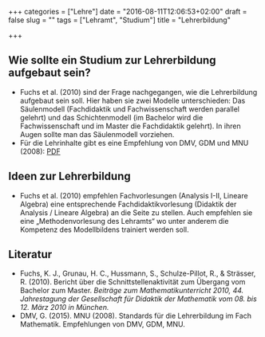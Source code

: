 +++
categories = ["Lehre"]
date = "2016-08-11T12:06:53+02:00"
draft = false
slug = ""
tags = ["Lehramt", "Studium"]
title = "Lehrerbildung"

+++

## Wie sollte ein Studium zur Lehrerbildung aufgebaut sein?

* Fuchs et al. (2010) sind der Frage nachgegangen, wie die Lehrerbildung aufgebaut sein soll. Hier haben sie zwei Modelle unterschieden: Das Säulenmodell (Fachdidaktik und Fachwissenschaft werden parallel gelehrt) und das Schichtenmodell (im Bachelor wird die Fachwissenschaft und im Master die Fachdidaktik gelehrt). In ihren Augen sollte man das Säulenmodell vorziehen.
* Für die Lehrinhalte gibt es eine Empfehlung von DMV, GDM und MNU (2008): [PDF](http://madipedia.de/images/2/21/Standards_Lehrerbildung_Mathematik.pdf)

## Ideen zur Lehrerbildung

* Fuchs et al. (2010) empfehlen Fachvorlesungen (Analysis I-II, Lineare Algebra) eine entsprechende Fachdidaktikvorlesung (Didaktik der Analysis / Lineare Algebra) an die Seite zu stellen. Auch empfehlen sie eine „Methodenvorlesung des Lehramts“ wo unter anderem die Kompetenz des Modellbildens trainiert werden soll.

## Literatur

* Fuchs, K. J., Grunau, H. C., Hussmann, S., Schulze-Pillot, R., & Strässer, R. (2010). Bericht über die Schnittstellenaktivität zum Übergang vom Bachelor zum Master. *Beiträge zum Mathematikunterricht 2010, 44. Jahrestagung der Gesellschaft für Didaktik der Mathematik vom 08. bis 12. März 2010 in München.*
* DMV, G. (2015). MNU (2008). Standards für die Lehrerbildung im Fach Mathematik. Empfehlungen von DMV, GDM, MNU.
